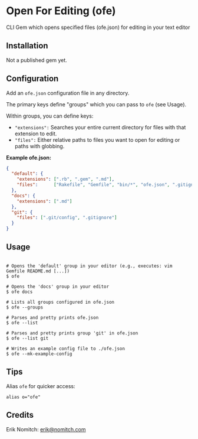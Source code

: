 # Open For Editing (ofe)

CLI Gem which opens specified files (ofe.json) for editing in your text editor

## Installation

Not a published gem yet.

## Configuration

Add an `ofe.json` configuration file in any directory. 

The primary keys define "groups" which you can pass to `ofe` (see Usage).

Within groups, you can define keys:
* `"extensions":` Searches your entire current directory for files with that extension to edit.
* `"files":` Either relative paths to files you want to open for editing or paths with globbing.

**Example ofe.json:**

```Json
{
  "default": {
    "extensions": [".rb", ".gem", ".md"],
    "files":      ["Rakefile", "Gemfile", "bin/*", "ofe.json", ".gitignore", "foo bar"]
  },
  "docs": {
    "extensions": [".md"]
  },
  "git": {
    "files": [".git/config", ".gitignore"]
  }
}
```

## Usage

```Shell

# Opens the 'default' group in your editor (e.g., executes: vim Gemfile README.md [...])
$ ofe

# Opens the 'docs' group in your editor
$ ofe docs

# Lists all groups configured in ofe.json
$ ofe --groups

# Parses and pretty prints ofe.json
$ ofe --list

# Parses and pretty prints group 'git' in ofe.json
$ ofe --list git

# Writes an example config file to ./ofe.json
$ ofe --mk-example-config

```

## Tips

Alias `ofe` for quicker access:

```Shell
alias o="ofe"
```

## Credits
Erik Nomitch: erik@nomitch.com

